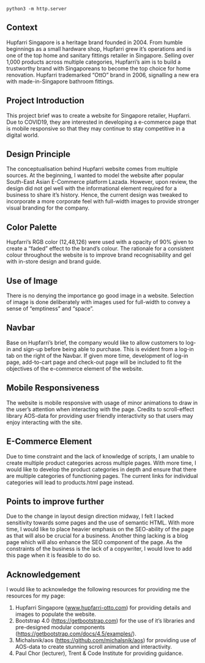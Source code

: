 
`python3 -m http.server`


## Context
Hupfarri Singapore is a heritage brand founded in 2004. From humble beginnings as a small hardware shop, Hupfarri grew it’s operations and is one of the top home and sanitary fittings retailer in Singapore. Selling over 1,000 products across multiple categories, Hupfarri’s aim is to build a trustworthy brand with Singaporeans to become the top choice for home renovation. Hupfarri trademarked “OttO” brand in 2006, signalling a new era with made-in-Singapore bathroom fittings.

## Project Introduction
This project brief was to create a website for Singapore retailer, Hupfarri. Due to COVID19, they are interested in developing a e-commerce page that is mobile responsive so that they may continue to stay competitive in a digital world. 

## Design Principle
The conceptualisation behind Hupfarri website comes from multiple sources. At the beginning, I wanted to model the website after popular South-East Asian E-Commerce platform Lazada. However, upon review, the design did not gel well with the informational element required for a business to share it’s history. Hence, the current design was tweaked to incorporate a more corporate feel with full-width images to provide stronger visual branding for the company. 

## Color Palette
Hupfarri’s RGB color (12,48,126) were used with a  opacity of 90% given to create a “faded” effect to the brand’s colour. The rationale for a consistent colour throughout the website is to improve brand recognisability and gel with in-store design and brand guide. 

## Use of Image
There is no denying the importance go good image in a website. Selection of image is done deliberately with images used for full-width to convey a sense of “emptiness” and “space”.

## Navbar 
Base on Hupfarri’s brief, the company would like to allow customers to log-in and sign-up before being able to purchase. This is evident from a log-in tab on the right of the Navbar. If given more time, development of log-in page, add-to-cart page and check-out page will be included to fit the objectives of the e-commerce element of the website. 

## Mobile Responsiveness
The website is mobile responsive with usage of minor animations to draw in the user’s attention when interacting with the page. Credits to scroll-effect library AOS-data for providing user friendly interactivity so that users may enjoy interacting with the site. 

## E-Commerce Element
Due to time constraint and the lack of knowledge of scripts, I am unable to create multiple product categories across multiple pages. With more time, I would like to develop the product categories in depth and ensure that there are multiple categories of functioning pages. The current links for individual categories will lead to products.html page instead. 

## Points to improve further
Due to the change in layout design direction midway, I felt I lacked sensitivity towards some pages and the use of semantic HTML. With more time, I would like to place heavier emphasis on the SEO-ability of the page as that will also be crucial for a business. Another thing lacking is a blog page which will also enhance the SEO component of the page. As the constraints of the business is the lack of a copywriter, I would love to add this page when it is feasible to do so. 

 
## Acknowledgement

I would like to acknowledge the following resources for providing me the resources for my page:
1. Hupfarri Singapore (www.hupfarri-otto.com) for providing details and images to populate the website.
2. Bootstrap 4.0 (https://getbootstrap.com) for the use of it’s libraries and pre-designed modular components (https://getbootstrap.com/docs/4.5/examples/).
3. Michalsnik/aos (https://github.com/michalsnik/aos) for providing use of AOS-data to create stunning scroll animation and interactivity. 
4. Paul Chor (lecturer), Trent & Code Institute for providing guidance.